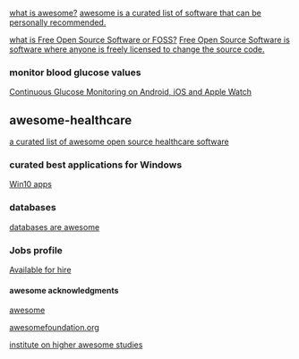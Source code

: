 <!DOCTYPE html>
<html lang="en">
<head>
<meta charset="utf-8">
<title>ROBOTS NOINDEX NOFOLLOW</title>
<META NAME="ROBOTS" CONTENT="NOINDEX, NOFOLLOW">
</head>
<body>
<META NAME="ROBOTS" CONTENT="NOINDEX, NOFOLLOW">


[what is awesome?](https://github.com/sindresorhus/awesome/blob/master/awesome.md#only-awesome-is-awesome) [awesome is a curated list of software that can be personally recommended.](https://github.com/sindresorhus/awesome/blob/master/awesome.md#the-awesome-manifesto)

[what is Free Open Source Software or FOSS?](https://en.m.wikipedia.org/wiki/Free_and_open-source_software) [Free Open Source Software is software where anyone is freely licensed to change the source code.](https://en.m.wikipedia.org/wiki/Free_software_license)

### monitor blood glucose values
[Continuous Glucose Monitoring on Android, iOS and Apple Watch](http://www.nightscout.info/)

## awesome-healthcare
[a curated list of awesome open source healthcare software](https://github.com/kakoni/awesome-healthcare/blob/master/README.md#awesome-health-)

### curated best applications for Windows
[Win10 apps](https://github.com/Awesome-Windows/Awesome#-1)

### databases
[databases are awesome](https://github.com/numetriclabz/awesome-db#awesome---db-)

### Jobs profile
[Available for hire](http://bestawesomesoftware.org/security.txt)

#### awesome acknowledgments
[awesome](https://github.com/sindresorhus/awesome#contents)

[awesomefoundation.org](https://www.awesomefoundation.org/en/about_us)

[institute on higher awesome studies](https://en.m.wikipedia.org/wiki/Awesome_Foundation) 




